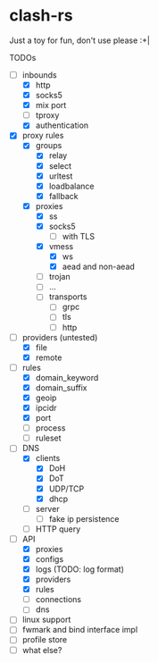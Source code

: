 # clash-rs
Just a toy for fun, don't use please :+|

TODOs
- [ ] inbounds
    - [x] http
    - [x] socks5
    - [x] mix port
    - [ ] tproxy
    - [x] authentication
- [x] proxy rules
    - [x] groups
        - [x] relay
        - [x] select
        - [x] urltest
        - [x] loadbalance
        - [x] fallback
    - [x] proxies
        - [x] ss
        - [x] socks5
            - [ ] with TLS
        - [x] vmess
            - [x] ws
            - [x] aead and non-aead
        - [ ] trojan
        - [ ] ...
        - [ ] transports
            - [ ] grpc
            - [ ] tls
            - [ ] http
- [ ] providers (untested)
    - [x] file
    - [x] remote
- [ ] rules
    - [x] domain_keyword
    - [x] domain_suffix
    - [x] geoip
    - [x] ipcidr
    - [x] port
    - [ ] process
    - [ ] ruleset
- [ ] DNS
    - [x] clients
        - [x] DoH
        - [x] DoT
        - [x] UDP/TCP
        - [x] dhcp
    - [ ] server
        - [ ] fake ip persistence
    - [ ] HTTP query
- [ ] API
    - [x] proxies
    - [x] configs
    - [x] logs (TODO: log format)
    - [x] providers
    - [x] rules
    - [ ] connections
    - [ ] dns
- [ ] linux support
- [ ] fwmark and bind interface impl
- [ ] profile store
- [ ] what else?
